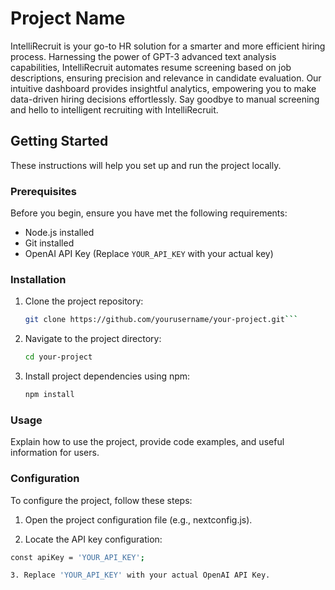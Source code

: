 # Project Name

IntelliRecruit is your go-to HR solution for a smarter and more
efficient hiring process. Harnessing the power of GPT-3 advanced
text analysis capabilities, IntelliRecruit automates resume screening
based on job descriptions, ensuring precision and relevance in
candidate evaluation. Our intuitive dashboard provides insightful
analytics, empowering you to make data-driven hiring decisions
effortlessly. Say goodbye to manual screening and hello to intelligent
recruiting with IntelliRecruit.

## Getting Started

These instructions will help you set up and run the project locally.

### Prerequisites

Before you begin, ensure you have met the following requirements:

- Node.js installed
- Git installed
- OpenAI API Key (Replace `YOUR_API_KEY` with your actual key)

### Installation

1. Clone the project repository:

   ````bash
   git clone https://github.com/yourusername/your-project.git```

   ````

2. Navigate to the project directory:

   ```bash
   cd your-project

   ```

3. Install project dependencies using npm:
   ```bash
   npm install
   ```

### Usage

Explain how to use the project, provide code examples, and useful information for users.

### Configuration

To configure the project, follow these steps:

1. Open the project configuration file (e.g., nextconfig.js).

2. Locate the API key configuration:

```bash
const apiKey = 'YOUR_API_KEY';

3. Replace 'YOUR_API_KEY' with your actual OpenAI API Key.
```
